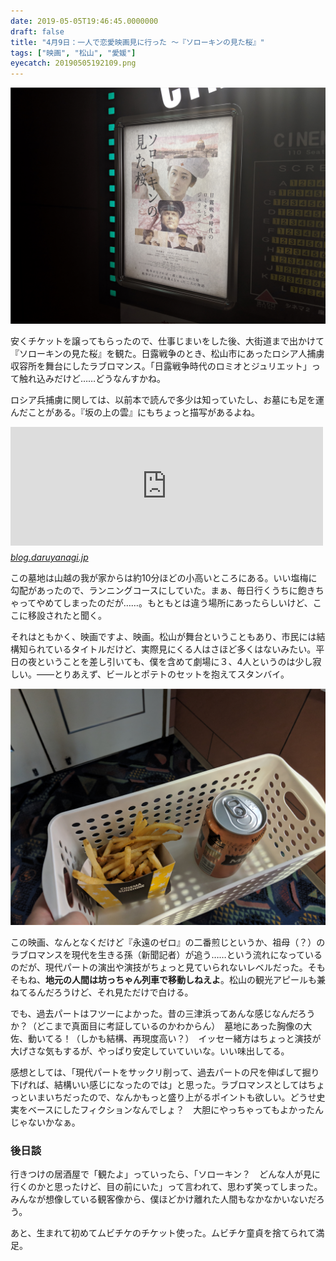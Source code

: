 ```yaml
---
date: 2019-05-05T19:46:45.0000000
draft: false
title: "4月9日：一人で恋愛映画見に行った ～『ソローキンの見た桜』"
tags: ["映画", "松山", "愛媛"]
eyecatch: 20190505192109.png
---
```

<p><span itemscope itemtype="http://schema.org/Photograph"><img src="20190505192109.png" alt="f:id:daruyanagi:20190505192109p:plain" title="f:id:daruyanagi:20190505192109p:plain" class="hatena-fotolife" itemprop="image"></span></p><p>安くチケットを譲ってもらったので、仕事じまいをした後、大街道まで出かけて『ソローキンの見た桜』を観た。日露戦争のとき、松山市にあったロシア人捕虜収容所を舞台にしたラブロマンス。「日露戦争時代のロミオとジュリエット」って触れ込みだけど……どうなんすかね。</p><p>ロシア兵捕虜に関しては、以前本で読んで多少は知っていたし、お墓にも足を運んだことがある。『坂の上の雲』にもちょっと描写があるよね。</p><p><iframe src="https://hatenablog-parts.com/embed?url=https%3A%2F%2Fblog.daruyanagi.jp%2Fentry%2F2014%2F03%2F18%2F193904" title="『ロシア兵捕虜が歩いたマツヤマ―日露戦争下の国際交流』 - だるろぐ" class="embed-card embed-blogcard" scrolling="no" frameborder="0" style="display: block; width: 100%; height: 190px; max-width: 500px; margin: 10px 0px;"></iframe><cite class="hatena-citation"><a href="https://blog.daruyanagi.jp/entry/2014/03/18/193904">blog.daruyanagi.jp</a></cite></p><p>この墓地は山越の我が家からは約10分ほどの小高いところにある。いい塩梅に勾配があったので、ランニングコースにしていた。まぁ、毎日行くうちに飽きちゃってやめてしまったのだが……。もともとは違う場所にあったらしいけど、ここに移設されたと聞く。</p><p>それはともかく、映画ですよ、映画。松山が舞台ということもあり、市民には結構知られているタイトルだけど、実際見にくる人はさほど多くはないみたい。平日の夜ということを差し引いても、僕を含めて劇場に３、4人というのは少し寂しい。――とりあえず、ビールとポテトのセットを抱えてスタンバイ。</p><p><span itemscope itemtype="http://schema.org/Photograph"><img src="20190505193432.png" alt="f:id:daruyanagi:20190505193432p:plain" title="f:id:daruyanagi:20190505193432p:plain" class="hatena-fotolife" itemprop="image"></span></p><p>この映画、なんとなくだけど『永遠のゼロ』の二番煎じというか、祖母（？）のラブロマンスを現代を生きる孫（新聞記者）が追う……という流れになっているのだが、現代パートの演出や演技がちょっと見ていられないレベルだった。そもそもね、<b>地元の人間は坊っちゃん列車で移動しねえよ</b>。松山の観光アピールも兼ねてるんだろうけど、それ見ただけで白ける。</p><p>でも、過去パートはフツーによかった。昔の三津浜ってあんな感じなんだろうか？（どこまで真面目に考証しているのかわからん）　墓地にあった胸像の大佐、動いてる！（しかも結構、再現度高い？）　イッセー緒方はちょっと演技が大げさな気もするが、やっぱり安定していていいな。いい味出してる。</p><p>感想としては、「現代パートをサックリ削って、過去パートの尺を伸ばして掘り下げれば、結構いい感じになったのでは」と思った。ラブロマンスとしてはちょっといまいちだったので、なんかもっと盛り上がるポイントも欲しい。どうせ史実をベースにしたフィクションなんでしょ？　大胆にやっちゃってもよかったんじゃないかなぁ。</p>

<div class="section">
<h3>後日談</h3>
<p>行きつけの居酒屋で「観たよ」っていったら、「ソローキン？　どんな人が見に行くのかと思ったけど、目の前にいた」って言われて、思わず笑ってしまった。みんなが想像している観客像から、僕ほどかけ離れた人間もなかなかいないだろう。</p><p>あと、生まれて初めてムビチケのチケット使った。ムビチケ童貞を捨てられて満足。</p>

</div>